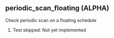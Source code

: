 
## periodic_scan_floating (ALPHA)

Check periodic scan on a floating schedule

1. Test skipped: Not yet implemented
